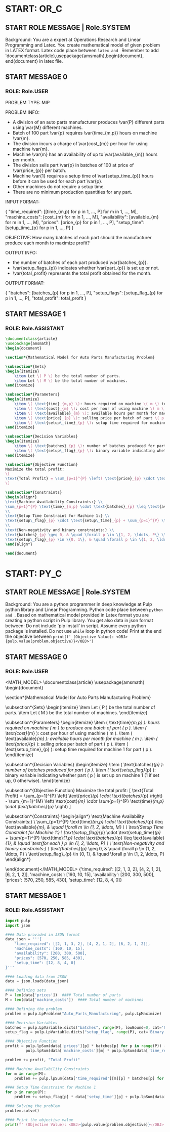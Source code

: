 # START: OR_C 
## START ROLE MESSAGE | Role.SYSTEM 
Background: You are a expert at Operations Research and Linear Programming and Latex. You create mathematical model of given problem in LATEX format. Latex code place between ```latex and ``` Remember to add 'documentclass{article},usepackage{amsmath},begin{document}, end{document} in latex file. 
## START MESSAGE 0 
### ROLE: Role.USER
<DESCRIPTION>
PROBLEM TYPE: MIP

PROBLEM INFO:

- A division of an auto parts manufacturer produces \var{P} different parts using \var{M} different machines.
- Batch of 100 part \var{p} requires \var{time_{m,p}} hours on machine \var{m}.
- The division incurs a charge of \var{cost_{m}} per hour for using machine \var{m}.
- Machine \var{m} has an availability of up to \var{available_{m}} hours per month.
- The division sells part \var{p} in batches of 100 at price of \var{price_{p}} per batch.
- Machine \var{1} requires a setup time of \var{setup_time_{p}} hours before it can be used for each part \var{p}.
- Other machines do not require a setup time.
- There are no minimum production quantities for any part.

INPUT FORMAT: 

{
    "time_required": [[time_{m,p} for p in 1, ..., P] for m in 1, ..., M],
    "machine_costs": [cost_{m} for m in 1, ..., M],
    "availability": [available_{m} for m in 1, ..., M],
    "prices": [price_{p} for p in 1, ..., P],
    "setup_time": [setup_time_{p} for p in 1, ..., P]
}

OBJECTIVE: How many batches of each part should the manufacturer produce each month to maximize profit?

OUTPUT INFO:

- the number of batches of each part produced \var{batches_{p}}.
- \var{setup_flags_{p}} indicates whether \var{part_{p}} is set up or not.
- \var{total_profit} represents the total profit obtained for the month.

OUTPUT FORMAT:

{
    "batches": [batches_{p} for p in 1, ..., P],
    "setup_flags": [setup_flag_{p} for p in 1, ..., P],
    "total_profit": total_profit
}
</DESCRIPTION>


## START MESSAGE 1 
### ROLE: Role.ASSISTANT
```latex
\documentclass{article}
\usepackage{amsmath}
\begin{document}

\section*{Mathematical Model for Auto Parts Manufacturing Problem}

\subsection*{Sets}
\begin{itemize}
    \item Let \( P \) be the total number of parts.
    \item Let \( M \) be the total number of machines.
\end{itemize}

\subsection*{Parameters}
\begin{itemize}
    \item \( \text{time}_{m,p} \): hours required on machine \( m \) to produce one batch of part \( p \).
    \item \( \text{cost}_{m} \): cost per hour of using machine \( m \).
    \item \( \text{available}_{m} \): available hours per month for machine \( m \).
    \item \( \text{price}_{p} \): selling price per batch of part \( p \).
    \item \( \text{setup\_time}_{p} \): setup time required for machine 1 for part \( p \).
\end{itemize}

\subsection*{Decision Variables}
\begin{itemize}
    \item \( \text{batches}_{p} \): number of batches produced for part \( p \).
    \item \( \text{setup\_flag}_{p} \): binary variable indicating whether part \( p \) is set up on machine 1 (1 if set up, 0 otherwise).
\end{itemize}

\subsection*{Objective Function}
Maximize the total profit:
\[
\text{Total Profit} = \sum_{p=1}^{P} \left( \text{price}_{p} \cdot \text{batches}_{p} \right) - \sum_{m=1}^{M} \left( \text{cost}_{m} \cdot \sum_{p=1}^{P} \text{time}_{m,p} \cdot \text{batches}_{p} \right)
\]

\subsection*{Constraints}
\begin{align*}
\text{Machine Availability Constraints:} \\
\sum_{p=1}^{P} \text{time}_{m,p} \cdot \text{batches}_{p} \leq \text{available}_{m}, & \quad \forall m \in \{1, 2, \ldots, M\} \\
\\
\text{Setup Time Constraint for Machine 1:} \\
\text{setup\_flag}_{p} \cdot \text{setup\_time}_{p} + \sum_{p=1}^{P} \text{time}_{1,p} \cdot \text{batches}_{p} \leq \text{available}_{1}, & \quad \text{for each } p \in \{1, 2, \ldots, P\} \\
\\
\text{Non-negativity and binary constraints:} \\
\text{batches}_{p} \geq 0, & \quad \forall p \in \{1, 2, \ldots, P\} \\
\text{setup\_flag}_{p} \in \{0, 1\}, & \quad \forall p \in \{1, 2, \ldots, P\}
\end{align*}

\end{document}
```

# START: PY_C 
## START ROLE MESSAGE | Role.SYSTEM 
Background: You are a python programmer in deep knowledge at Pulp python library and Linear Programming. Python code place between ```python and ```. Based on mathematical model provided in Latex format you are creating a python script in Pulp library. You get also data in json format between: <DATA></DATA> Do not include 'pip install' in script. Assume every python package is installed. Do not use `while` loop in python code! Print at the end the objective between <OBJ></OBJ> `print(f' (Objective Value): <OBJ>{pulp.value(problem.objective)}</OBJ>')` 
## START MESSAGE 0 
### ROLE: Role.USER
<MATH_MODEL>
\documentclass{article}
\usepackage{amsmath}
\begin{document}

\section*{Mathematical Model for Auto Parts Manufacturing Problem}

\subsection*{Sets}
\begin{itemize}
    \item Let \( P \) be the total number of parts.
    \item Let \( M \) be the total number of machines.
\end{itemize}

\subsection*{Parameters}
\begin{itemize}
    \item \( \text{time}_{m,p} \): hours required on machine \( m \) to produce one batch of part \( p \).
    \item \( \text{cost}_{m} \): cost per hour of using machine \( m \).
    \item \( \text{available}_{m} \): available hours per month for machine \( m \).
    \item \( \text{price}_{p} \): selling price per batch of part \( p \).
    \item \( \text{setup\_time}_{p} \): setup time required for machine 1 for part \( p \).
\end{itemize}

\subsection*{Decision Variables}
\begin{itemize}
    \item \( \text{batches}_{p} \): number of batches produced for part \( p \).
    \item \( \text{setup\_flag}_{p} \): binary variable indicating whether part \( p \) is set up on machine 1 (1 if set up, 0 otherwise).
\end{itemize}

\subsection*{Objective Function}
Maximize the total profit:
\[
\text{Total Profit} = \sum_{p=1}^{P} \left( \text{price}_{p} \cdot \text{batches}_{p} \right) - \sum_{m=1}^{M} \left( \text{cost}_{m} \cdot \sum_{p=1}^{P} \text{time}_{m,p} \cdot \text{batches}_{p} \right)
\]

\subsection*{Constraints}
\begin{align*}
\text{Machine Availability Constraints:} \\
\sum_{p=1}^{P} \text{time}_{m,p} \cdot \text{batches}_{p} \leq \text{available}_{m}, & \quad \forall m \in \{1, 2, \ldots, M\} \\
\\
\text{Setup Time Constraint for Machine 1:} \\
\text{setup\_flag}_{p} \cdot \text{setup\_time}_{p} + \sum_{p=1}^{P} \text{time}_{1,p} \cdot \text{batches}_{p} \leq \text{available}_{1}, & \quad \text{for each } p \in \{1, 2, \ldots, P\} \\
\\
\text{Non-negativity and binary constraints:} \\
\text{batches}_{p} \geq 0, & \quad \forall p \in \{1, 2, \ldots, P\} \\
\text{setup\_flag}_{p} \in \{0, 1\}, & \quad \forall p \in \{1, 2, \ldots, P\}
\end{align*}

\end{document}</MATH_MODEL>
<DATA>
{'time_required': [[2, 1, 3, 2], [4, 2, 1, 2], [6, 2, 1, 2]], 'machine_costs': [160, 10, 15], 'availability': [200, 300, 500], 'prices': [570, 250, 585, 430], 'setup_time': [12, 8, 4, 0]}</DATA>


## START MESSAGE 1 
### ROLE: Role.ASSISTANT
```python
import pulp
import json

#### Data provided in JSON format
data_json = '''{
    "time_required": [[2, 1, 3, 2], [4, 2, 1, 2], [6, 2, 1, 2]],
    "machine_costs": [160, 10, 15],
    "availability": [200, 300, 500],
    "prices": [570, 250, 585, 430],
    "setup_time": [12, 8, 4, 0]
}'''

#### Loading data from JSON
data = json.loads(data_json)

#### Defining sets
P = len(data['prices'])  #### Total number of parts
M = len(data['machine_costs'])  #### Total number of machines

#### Defining the problem
problem = pulp.LpProblem("Auto_Parts_Manufacturing", pulp.LpMaximize)

#### Decision Variables
batches = pulp.LpVariable.dicts("batches", range(P), lowBound=0, cat='Continuous')
setup_flag = pulp.LpVariable.dicts("setup_flag", range(P), cat='Binary')

#### Objective Function
profit = pulp.lpSum(data['prices'][p] * batches[p] for p in range(P)) - \
         pulp.lpSum(data['machine_costs'][m] * pulp.lpSum(data['time_required'][m][p] * batches[p] for p in range(P)) for m in range(M))

problem += profit, "Total Profit"

#### Machine Availability Constraints
for m in range(M):
    problem += pulp.lpSum(data['time_required'][m][p] * batches[p] for p in range(P)) <= data['availability'][m], f"Availability_Constraint_Machine_{m+1}"

#### Setup Time Constraint for Machine 1
for p in range(P):
    problem += setup_flag[p] * data['setup_time'][p] + pulp.lpSum(data['time_required'][0][p] * batches[p] for p in range(P)) <= data['availability'][0], f"Setup_Time_Constraint_Part_{p+1}"

#### Solving the problem
problem.solve()

#### Print the objective value
print(f' (Objective Value): <OBJ>{pulp.value(problem.objective)}</OBJ>')
```

